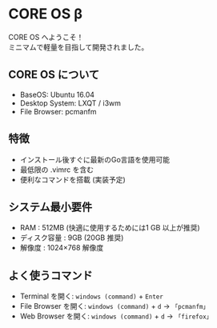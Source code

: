 # CORE OS β
CORE OS へようこそ！  
ミニマムで軽量を目指して開発されました。  

## CORE OS について
- BaseOS: Ubuntu 16.04
- Desktop System: LXQT / i3wm
- File Browser: pcmanfm


## 特徴
- インストール後すぐに最新のGo言語を使用可能
- 最低限の .vimrc を含む
- 便利なコマンドを搭載 (実装予定)


## システム最小要件 
- RAM : 512MB (快適に使用するためには1 GB 以上が推奨) 
- ディスク容量 : 9GB (20GB 推奨) 
- 解像度 : 1024×768 解像度


## よく使うコマンド
- Terminal を開く: <code>windows (command)</code> + <code>Enter</code>
- File Browser を開く: <code>windows (command)</code> + <code>d</code> -> <code>「pcmanfm」</code>
- Web Browser を開く: <code>windows (command)</code> + <code>d</code> -> <code>「firefox」</code>
